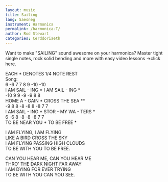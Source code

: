 ```yaml
---
layout: music
title: Sailing
lang: Saesneg
instrument: Harmonica
permalink: /harmonica-T/
author: Rod Stewart
categories: Cerddoriaeth
---
```

Want to make "SAILING" sound awesome on your harmonica? Master tight single notes, rock solid bending and more with easy video lessons ->click here.  
  
EACH * DENOTES 1/4 NOTE REST  
Song:   
6 -6  7      7    8 9   -10   -10  
I AM SAIL - ING * I AM SAIL - ING *  
 -10 9   9 -9    -9    8   8  
HOME A - GAIN * CROSS THE SEA **  
-9 8 8  -8  -8     8     -8 7     7  
I AM SAIL - ING * STOR - MY WA - TERS *  
6  -6 8 -8  -8   -8 7   7  
TO BE NEAR YOU * TO BE FREE *  
  
I AM FLYING, I AM FLYING  
LIKE A BIRD CROSS THE SKY  
I AM FLYING PASSING HIGH CLOUDS  
TO BE WITH YOU TO BE FREE.  
  
CAN YOU HEAR ME, CAN YOU HEAR ME  
THRO' THE DARK NIGHT FAR AWAY  
I AM DYING FOR EVER TRYING  
TO BE WITH YOU CAN YOU SEE.  